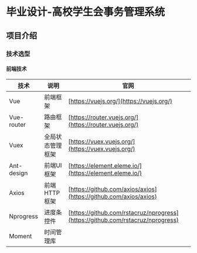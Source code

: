 # 毕业设计-高校学生会事务管理系统

## 项目介绍

### 技术选型

#### 前端技术

| 技术 | 说明 | 官网 |
|---|---|---|
| Vue | 前端框架 | [https://vuejs.org/](https://vuejs.org/) |
| Vue-router | 路由框架 | [https://router.vuejs.org/](https://router.vuejs.org/) |
| Vuex | 全局状态管理框架 | [https://vuex.vuejs.org/](https://vuex.vuejs.org/) |
| Ant-design | 前端UI框架 | [https://element.eleme.io/](https://element.eleme.io/)  |
| Axios | 前端HTTP框架 | [https://github.com/axios/axios](https://github.com/axios/axios) |
| Nprogress | 进度条控件 | [https://github.com/rstacruz/nprogress](https://github.com/rstacruz/nprogress)   |
| Moment | 时间管理库 |  |
